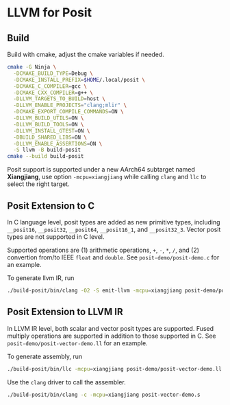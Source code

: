 # LLVM for Posit

## Build

Build with cmake, adjust the cmake variables if needed.

```bash
cmake -G Ninja \
  -DCMAKE_BUILD_TYPE=Debug \
  -DCMAKE_INSTALL_PREFIX=$HOME/.local/posit \
  -DCMAKE_C_COMPILER=gcc \
  -DCMAKE_CXX_COMPILER=g++ \
  -DLLVM_TARGETS_TO_BUILD=host \
  -DLLVM_ENABLE_PROJECTS="clang;mlir" \
  -DCMAKE_EXPORT_COMPILE_COMMANDS=ON \
  -DLLVM_BUILD_UTILS=ON \
  -DLLVM_BUILD_TOOLS=ON \
  -DLLVM_INSTALL_GTEST=ON \
  -DBUILD_SHARED_LIBS=ON \
  -DLLVM_ENABLE_ASSERTIONS=ON \
  -S llvm -B build-posit
cmake --build build-posit
```

Posit support is supported under a new AArch64 subtarget named **Xiangjiang**,
use option `-mcpu=xiangjiang` while calling `clang` and `llc` to select the right target.

## Posit Extension to C

In C language level, posit types are added as new primitive types,
including `__posit16`, `__posit32`, `__posit64`, `__posit16_1`, and `__posit32_3`.
Vector posit types are not supported in C level.

Supported operations are (1) arithmetic operations, `+`, `-`, `*`, `/`,
and (2) convertion from/to IEEE `float` and `double`. See `posit-demo/posit-demo.c` for an example.

To generate llvm IR, run

```bash
./build-posit/bin/clang -O2 -S emit-llvm -mcpu=xiangjiang posit-demo/posit-demo.c
```

## Posit Extension to LLVM IR

In LLVM IR level, both scalar and vector posit types are supported.
Fused multiply operations are supported in addition to those supported in C.
See `posit-demo/posit-vector-demo.ll` for an example.

To generate assembly, run

```bash
./build-posit/bin/llc -mcpu=xiangjiang posit-demo/posit-vector-demo.ll
```

Use the `clang` driver to call the assembler.

```bash
./build-posit/bin/clang -c -mcpu=xiangjiang posit-vector-demo.s
```
